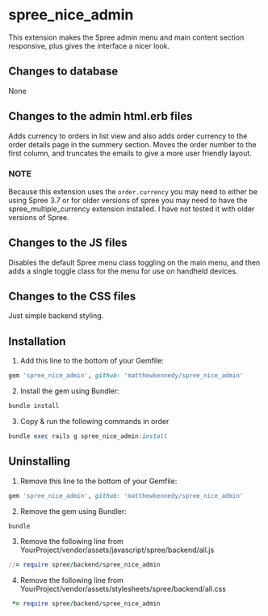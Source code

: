 # spree_nice_admin
This extension makes the Spree admin menu and main content section responsive, plus gives the interface a nicer look.

## Changes to database
None

## Changes to the admin html.erb files
Adds currency to orders in list view and also adds order currency to the order details page in the summery section. Moves the order number to the first column, and truncates the emails to give a more user friendly layout.

### NOTE
Because this extension uses the ```order.currency``` you may need to either be using Spree 3.7 or for older versions of spree you may need to have the spree_multiple_currency extension installed. I have not tested it with older versions of Spree.

## Changes to the JS files
Disables the default Spree menu class toggling on the main menu, and then adds a single toggle class for the menu for use on handheld devices.

## Changes to the CSS files
Just simple backend styling.

## Installation

1. Add this line to the bottom of your Gemfile:
  ```ruby
  gem 'spree_nice_admin', github: 'matthewkennedy/spree_nice_admin'
  ```

2. Install the gem using Bundler:
  ```ruby
  bundle install
  ```

3. Copy & run the following commands in order
  ```ruby
  bundle exec rails g spree_nice_admin:install
  ```

## Uninstalling

1. Remove this line to the bottom of your Gemfile:
  ```ruby
  gem 'spree_nice_admin', github: 'matthewkennedy/spree_nice_admin'
  ```

2. Remove the gem using Bundler:
  ```ruby
  bundle
  ```

3. Remove the following line from YourProject/vendor/assets/javascript/spree/backend/all.js
  ```ruby
  //= require spree/backend/spree_nice_admin
  ```
4. Remove the following line from YourProject/vendor/assets/stylesheets/spree/backend/all.css
  ```ruby
   *= require spree/backend/spree_nice_admin
  ```
  
